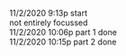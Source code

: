 11/2/2020 9:13p start\
not entirely focussed\
11/2/2020 10:06p part 1 done\
11/2/2020 10:15p part 2 done
